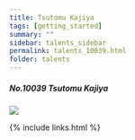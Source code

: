 ```yaml
---
title: Tsutomu Kajiya 
tags: [getting_started]
summary: ""
sidebar: talents_sidebar
permalink: talents_10039.html
folder: talents
---
```



##### No.10039 Tsutomu Kajiya  

![](https://yt3.ggpht.com/ytc/AKedOLQrYat19HiEz5S_ydMJqpF13Q4mXlKpMyJ3DAdPmg=s176-c-k-c0x00ffffff-no-rj)






{% include links.html %}
